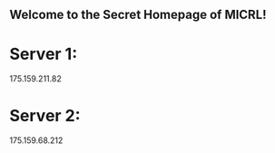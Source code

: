## Welcome to the Secret Homepage of MICRL!
# Server 1:
175.159.211.82
# Server 2:
175.159.68.212







